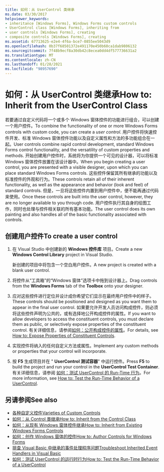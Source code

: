 ```yaml
---
title: 如何：从 UserControl 类继承
ms.date: 03/30/2017
helpviewer_keywords:
- inheritance [Windows Forms], Windows Forms custom controls
- UserControl class [Windows Forms], inheriting from
- user controls [Windows Forms], creating
- composite controls [Windows Forms], creating
ms.assetid: 67713625-e2e4-4f6a-bce7-0855ee5043d9
ms.openlocfilehash: 0b37f68501372e491170e450b60ca1dab9806132
ms.sourcegitcommit: 7f48b9ecf8a30db42c8ecea0dd4df577736631a2
ms.translationtype: MT
ms.contentlocale: zh-CN
ms.lasthandoff: 01/28/2021
ms.locfileid: "98957690"
---
```

# <a name="how-to-inherit-from-the-usercontrol-class"></a><span data-ttu-id="9d62e-102">如何：从 UserControl 类继承</span><span class="sxs-lookup"><span data-stu-id="9d62e-102">How to: Inherit from the UserControl Class</span></span>

<span data-ttu-id="9d62e-103">若要通过自定义代码将一个或多个 Windows 窗体控件的功能进行组合，可以创建一个用户控件。</span><span class="sxs-lookup"><span data-stu-id="9d62e-103">To combine the functionality of one or more Windows Forms controls with custom code, you can create a *user control*.</span></span> <span data-ttu-id="9d62e-104">用户控件将快速控件开发、标准 Windows 窗体控件功能以及自定义属性和方法的多功能组合在一起。</span><span class="sxs-lookup"><span data-stu-id="9d62e-104">User controls combine rapid control development, standard Windows Forms control functionality, and the versatility of custom properties and methods.</span></span> <span data-ttu-id="9d62e-105">开始创建用户控件时，系统将为你提供一个可见的设计器，可以将标准 Windows 窗体控件放置在该设计器中。</span><span class="sxs-lookup"><span data-stu-id="9d62e-105">When you begin creating a user control, you are presented with a visible designer, upon which you can place standard Windows Forms controls.</span></span> <span data-ttu-id="9d62e-106">这些控件保留其所有继承的功能以及标准控件的外观和行为。</span><span class="sxs-lookup"><span data-stu-id="9d62e-106">These controls retain all of their inherent functionality, as well as the appearance and behavior (look and feel) of standard controls.</span></span> <span data-ttu-id="9d62e-107">但是，一旦将这些控件内置到用户控件中，便不能再通过代码来使用。</span><span class="sxs-lookup"><span data-stu-id="9d62e-107">Once these controls are built into the user control, however, they are no longer available to you through code.</span></span> <span data-ttu-id="9d62e-108">用户控件执行其自身的绘图工作，同时也处理与控件相关联的所有基本功能。</span><span class="sxs-lookup"><span data-stu-id="9d62e-108">The user control does its own painting and also handles all of the basic functionality associated with controls.</span></span>

## <a name="to-create-a-user-control"></a><span data-ttu-id="9d62e-109">创建用户控件</span><span class="sxs-lookup"><span data-stu-id="9d62e-109">To create a user control</span></span>

1. <span data-ttu-id="9d62e-110">在 Visual Studio 中创建新的 **Windows 控件库** 项目。</span><span class="sxs-lookup"><span data-stu-id="9d62e-110">Create a new **Windows Control Library** project in Visual Studio.</span></span>

   <span data-ttu-id="9d62e-111">新创建的项目中将包含一个空白用户控件。</span><span class="sxs-lookup"><span data-stu-id="9d62e-111">A new project is created with a blank user control.</span></span>

2. <span data-ttu-id="9d62e-112">将控件从“工具箱”的“Windows 窗体”选项卡中拖到设计器上。</span><span class="sxs-lookup"><span data-stu-id="9d62e-112">Drag controls from the **Windows Forms** tab of the **Toolbox** onto your designer.</span></span>

3. <span data-ttu-id="9d62e-113">应对这些控件进行定位并设计成你希望它们显示在最终用户控件中的样子。</span><span class="sxs-lookup"><span data-stu-id="9d62e-113">These controls should be positioned and designed as you want them to appear in the final user control.</span></span> <span data-ttu-id="9d62e-114">如果要允许开发人员访问构成控件，则必须将这些控件声明为公共的，或有选择地公开构成控件的属性。</span><span class="sxs-lookup"><span data-stu-id="9d62e-114">If you want to allow developers to access the constituent controls, you must declare them as public, or selectively expose properties of the constituent control.</span></span> <span data-ttu-id="9d62e-115">有关详细信息，请参阅[如何：公开构成控件的属性](how-to-expose-properties-of-constituent-controls.md)。</span><span class="sxs-lookup"><span data-stu-id="9d62e-115">For details, see [How to: Expose Properties of Constituent Controls](how-to-expose-properties-of-constituent-controls.md).</span></span>

4. <span data-ttu-id="9d62e-116">实现控件将纳入的任何自定义方法或属性。</span><span class="sxs-lookup"><span data-stu-id="9d62e-116">Implement any custom methods or properties that your control will incorporate.</span></span>

5. <span data-ttu-id="9d62e-117">按 **F5** 生成项目并在 " **UserControl 测试容器**" 中运行控件。</span><span class="sxs-lookup"><span data-stu-id="9d62e-117">Press **F5** to build the project and run your control in the **UserControl Test Container**.</span></span> <span data-ttu-id="9d62e-118">有关详细信息，请参阅 [如何：测试 UserControl 的 Run-Time 行为](how-to-test-the-run-time-behavior-of-a-usercontrol.md)。</span><span class="sxs-lookup"><span data-stu-id="9d62e-118">For more information, see [How to: Test the Run-Time Behavior of a UserControl](how-to-test-the-run-time-behavior-of-a-usercontrol.md).</span></span>

## <a name="see-also"></a><span data-ttu-id="9d62e-119">另请参阅</span><span class="sxs-lookup"><span data-stu-id="9d62e-119">See also</span></span>

- [<span data-ttu-id="9d62e-120">各种自定义控件</span><span class="sxs-lookup"><span data-stu-id="9d62e-120">Varieties of Custom Controls</span></span>](varieties-of-custom-controls.md)
- [<span data-ttu-id="9d62e-121">如何：从 Control 类继承</span><span class="sxs-lookup"><span data-stu-id="9d62e-121">How to: Inherit from the Control Class</span></span>](how-to-inherit-from-the-control-class.md)
- [<span data-ttu-id="9d62e-122">如何：从现有 Windows 窗体控件继承</span><span class="sxs-lookup"><span data-stu-id="9d62e-122">How to: Inherit from Existing Windows Forms Controls</span></span>](how-to-inherit-from-existing-windows-forms-controls.md)
- [<span data-ttu-id="9d62e-123">如何：创作 Windows 窗体的控件</span><span class="sxs-lookup"><span data-stu-id="9d62e-123">How to: Author Controls for Windows Forms</span></span>](how-to-author-controls-for-windows-forms.md)
- [<span data-ttu-id="9d62e-124">排查 Visual Basic 中继承的事件处理程序问题</span><span class="sxs-lookup"><span data-stu-id="9d62e-124">Troubleshoot Inherited Event Handlers in Visual Basic</span></span>](/dotnet/visual-basic/programming-guide/language-features/events/troubleshooting-inherited-event-handlers)
- [<span data-ttu-id="9d62e-125">如何：测试 UserControl 的运行时行为</span><span class="sxs-lookup"><span data-stu-id="9d62e-125">How to: Test the Run-Time Behavior of a UserControl</span></span>](how-to-test-the-run-time-behavior-of-a-usercontrol.md)
